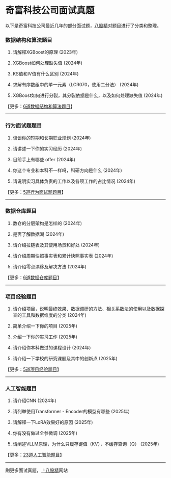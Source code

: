 # 奇富科技公司面试真题

以下是奇富科技公司最近几年的部分面试题，[八股精](https://www.bagujing.com)对题目进行了分类和整理。

### 数据结构和算法题目

1. 请解释XGBoost的原理 (2023年) 

2. XGBoost如何处理缺失值 (2024年) 

3. KS值和IV值有什么区别 (2024年) 

4. 求解有序数组中的单一元素（LCR070，使用二分法） (2024年) 

5. XGBoost如何进行分裂，其分裂依据是什么，以及如何处理缺失值 (2024年) 

【更多：[6道数据结构和算法题目](https://www.bagujing.com/companies)】


---

### 行为面试题题目

1. 谈谈你的短期和长期职业规划 (2024年) 

2. 请讲述一下你的实习经历 (2024年) 

3. 目前手上有哪些 offer (2024年) 

4. 你这个专业和本科不一样吗，科研方向是什么 (2024年) 

5. 请说明实习具体负责的工作以及各项工作的占比情况 (2024年) 

【更多：[5道行为面试题题目](https://www.bagujing.com/companies)】


---

### 数据仓库题目

1. 数仓的分层架构是怎样的 (2024年) 

2. 是否了解数据湖 (2024年) 

3. 请介绍拉链表及其使用场景和好处 (2024年) 

4. 请介绍周期快照事实表和累计快照事实表 (2024年) 

5. 请介绍零点漂移及解决方法 (2024年) 

【更多：[6道数据仓库题目](https://www.bagujing.com/companies)】


---

### 项目经验题目

1. 请介绍项目，说明最终效果、数据调研的方法、相关系数法的使用以及数据探查的工具和数据维度的分类 (2024年) 

2. 简单介绍一下你的项目 (2025年) 

3. 介绍一下你的实习工作 (2025年) 

4. 请介绍你本科做过的课程设计 (2024年) 

5. 请介绍一下学校的研究课题及其中的创新点 (2025年) 

【更多：[5道项目经验题目](https://www.bagujing.com/companies)】


---

### 人工智能题目

1. 请介绍CNN (2024年) 

2. 请列举使用Transformer - Encoder的模型有哪些 (2025年) 

3. 请解释一下LoRA效果好的原因 (2025年) 

4. 你有没有做过全参微调 (2025年) 

5. 请阐述VLLM原理，为什么只缓存键值（KV），不缓存查询（Q） (2025年) 

【更多：[23道人工智能题目](https://www.bagujing.com/companies)】


---

刷更多面试真题，上[八股精](https://www.bagujing.com)网站